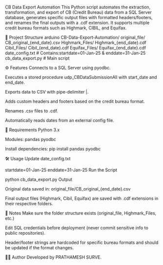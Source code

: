 CB Data Export Automation
This Python script automates the extraction, transformation, and export of CB (Credit Bureau) data from a SQL Server database, generates specific output files with formatted headers/footers, and renames the final outputs with a .cdf extension. It supports multiple credit bureau formats such as Highmark, CIBIL, and Equifax.

📁 Project Structure
arduino
CB-Data-Export-Automation/
    original_file/
        CB_original_{end_date}.csv
    Highmark_Files/
        Highmark_{end_date}.cdf
    Cibil_Files/
        Cibil_{end_date}.cdf
    Equifax_Files/
        Equifax_{end_date}.cdf
    date_config.txt       # Contains:startdate=01-Jan-25 & enddate=31-Jan-25
    cb_data_export.py     # Main script



⚙️ Features
Connects to a SQL Server using pyodbc.

Executes a stored procedure udp_CBDataSubmissionAll with start_date and end_date.

Exports data to CSV with pipe-delimiter |.

Adds custom headers and footers based on the credit bureau format.

Renames .csv files to .cdf.

Automatically reads dates from an external config file.


🧰 Requirements
Python 3.x

Modules: 
  pandas
  pyodbc

Install dependencies:
  pip install pandas pyodbc

🛠️ Usage
Update date_config.txt


startdate=01-Jan-25
enddate=31-Jan-25
Run the Script


python cb_data_export.py
Output

Original data saved in: original_file/CB_original_{end_date}.csv

Final output files (Highmark, Cibil, Equifax) are saved with .cdf extensions in their respective folders.

📌 Notes
Make sure the folder structure exists (original_file, Highmark_Files, etc.)

Edit SQL credentials before deployment (never commit sensitive info to public repositories).

Header/footer strings are hardcoded for specific bureau formats and should be updated if the format changes.

🧑‍💻 Author
Developed by PRATHAMESH SURVE.

